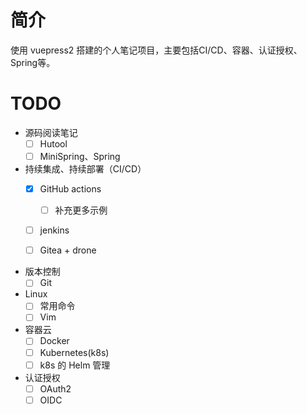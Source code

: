 # 简介

使用 vuepress2 搭建的个人笔记项目，主要包括CI/CD、容器、认证授权、Spring等。
# TODO
+ 源码阅读笔记
  - [ ] Hutool
  - [ ] MiniSpring、Spring
+ 持续集成、持续部署（CI/CD）
  - [x] GitHub actions

    - [ ] 补充更多示例
  - [ ] jenkins
  - [ ] Gitea + drone
+ 版本控制
  - [ ] Git
+ Linux
  - [ ] 常用命令
  - [ ] Vim
+ 容器云
  - [ ] Docker
  - [ ] Kubernetes(k8s)
  - [ ] k8s 的 Helm 管理
+ 认证授权
  - [ ] OAuth2
  - [ ] OIDC